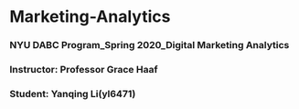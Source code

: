 # Marketing-Analytics
### NYU DABC Program_Spring 2020_Digital Marketing Analytics
### Instructor: Professor Grace Haaf
### Student: Yanqing Li(yl6471)
